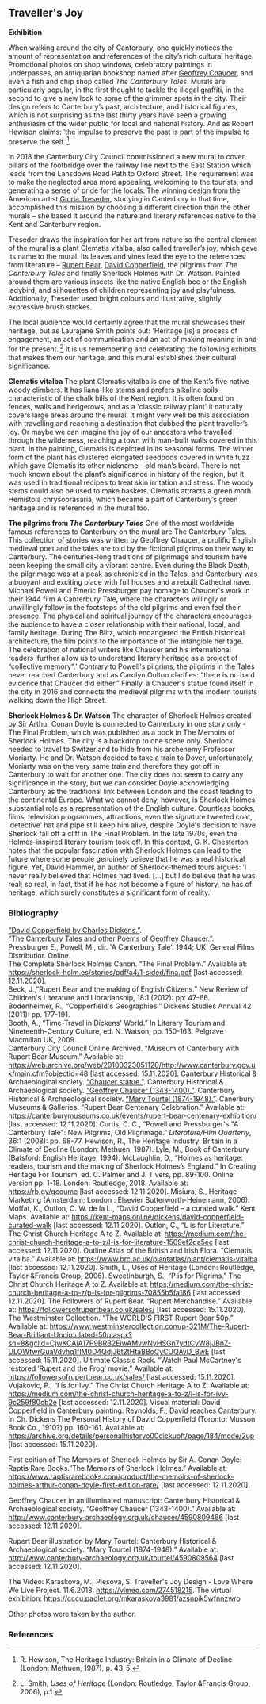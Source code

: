 ## Traveller's Joy

**Exhibition**

When walking around the city of Canterbury, one quickly notices the amount of representation and references of the city’s rich cultural heritage. Promotional photos on shop windows, celebratory paintings in underpasses, an antiquarian bookshop named after [Geoffrey Chaucer](/14c/14c-chaucer-biography), and even a fish and chip shop called _The Canterbury Tales_. Murals are particularly popular, in the first thought to tackle the illegal graffiti, in the second to give a new look to some of the grimmer spots in the city. Their design refers to Canterbury’s past, architecture, and historical figures, which is not surprising as the last thirty years have seen a growing enthusiasm of the wider public for local and national history.  And as Robert Hewison claims: ʹthe impulse to preserve the past is part of the impulse to preserve the self.ʹ[^ref1] 

In 2018 the Canterbury City Council commissioned a new mural to cover pillars of the footbridge over the railway line next to the East Station which leads from the Lansdown Road Path to Oxford Street. The requirement was to make the neglected area more appealing, welcoming to the tourists, and generating a sense of pride for the locals. The winning design from the American artist [Gloria Treseder](https://www.gtreseder.com/), studying in Canterbury in that time, accomplished this mission by choosing a different direction than the other murals – she based it around the nature and literary references native to the Kent and Canterbury region.

Treseder draws the inspiration for her art from nature so the central element of the mural is a plant Clematis vitalba, also called traveller’s joy, which gave its name to the mural. Its leaves and vines lead the eye to the references from literature – [Rupert Bear](20c-tourtel-biography), [David Copperfield](/dickens/david-copperfield-curated-walk/), the pilgrims from _The Canterbury Tales_ and finally Sherlock Holmes with Dr. Watson. Painted around them are various insects like the native English bee or the English ladybird, and silhouettes of children representing joy and playfulness. Additionally, Treseder used bright colours and illustrative, slightly expressive brush strokes.

The local audience would certainly agree that the mural showcases their heritage, but as Laurajane Smith points out: 'Heritage [is] a process of engagement, an act of communication and an act of making meaning in and for the present.'[^ref2]  It is us remembering and celebrating the following exhibits that makes them our heritage, and this mural establishes their cultural significance.

**Clematis vitalba**
The plant Clematis vitalba is one of the Kent’s five native woody climbers.  It has liana-like stems and prefers alkaline soils characteristic of the chalk hills of the Kent region. It is often found on fences, walls and hedgerows, and as a 'classic railway plant' it naturally covers large areas around the mural.  It might very well be this association with travelling and reaching a destination that dubbed the plant traveller’s joy. Or maybe we can imagine the joy of our ancestors who travelled through the wilderness, reaching a town with man-built walls covered in this plant. In the painting, Clematis is depicted in its seasonal forms. The winter form of the plant has clustered elongated seedpods covered in white fuzz which gave Clematis its other nickname – old man’s beard. There is not much known about the plant’s significance in history of the region, but it was used in traditional recipes to treat skin irritation and stress. The woody stems could also be used to make baskets. Clematis attracts a green moth Hemistola chrysoprasaria, which became a part of Canterbury’s green heritage and is referenced in the mural too. 


**The pilgrims from _The Canterbury Tales_**
One of the most worldwide famous references to Canterbury on the mural are The Canterbury Tales. This collection of stories was written by Geoffrey Chaucer, a prolific English medieval poet and the tales are told by the fictional pilgrims on their way to Canterbury. The centuries-long traditions of pilgrimage and tourism have been keeping the small city a vibrant centre. Even during the Black Death, the pilgrimage was at a peak as chronicled in the Tales, and Canterbury was a buoyant and exciting place with full houses and a rebuilt Cathedral nave.  Michael Powell and Emeric Pressburger pay homage to Chaucer's work in their 1944 film A Canterbury Tale, where the characters willingly or unwillingly follow in the footsteps of the old pilgrims and even feel their presence.   The physical and spiritual journey of the characters encourages the audience to have a closer relationship with their national, local, and family heritage. During The Blitz, which endangered the British historical architecture, the film points to the importance of the intangible heritage. The celebration of national writers like Chaucer and his international readers ʹfurther allow us to understand literary heritage as a project of “collective memory”.ʹ  Contrary to Powell's pilgrims, the pilgrims in the Tales never reached Canterbury and as Carolyn Oulton clarifies: “there is no hard evidence that Chaucer did either.”  Finally, a Chaucer's statue found itself in the city in 2016 and connects the medieval pilgrims with the modern tourists walking down the High Street. 

**Sherlock Holmes & Dr. Watson**
The character of Sherlock Holmes created by Sir Arthur Conan Doyle is connected to Canterbury in one story only - The Final Problem, which was published as a book in The Memoirs of Sherlock Holmes. The city is a backdrop to one scene only. Sherlock needed to travel to Switzerland to hide from his archenemy Professor Moriarty. He and Dr. Watson decided to take a train to Dover, unfortunately, Moriarty was on the very same train and therefore they got off in Canterbury to wait for another one.  The city does not seem to carry any significance in the story, but we can consider Doyle acknowledging Canterbury as the traditional link between London and the coast leading to the continental Europe. What we cannot deny, however, is Sherlock Holmes' substantial role as a representation of the English culture. Countless books, films, television programmes, attractions, even the signature tweeted coat, ʹdetectiveʹ hat and pipe still keep him alive, despite Doyle's decision to have Sherlock fall off a cliff in The Final Problem. In the late 1970s, even the Holmes-inspired literary tourism took off.  In this context, G. K. Chesterton notes that the popular fascination with Sherlock Holmes can lead to the future where some people genuinely believe that he was a real historical figure. Yet, David Hammer, an author of Sherlock-themed tours argues:
 ʹI never really believed that Holmes had lived. […] but I do believe that he was real; so real, in fact, that if he has not become a figure of history, he has of heritage, which surely constitutes a significant form of reality.ʹ 

### Bibliography

[“David Copperfield by Charles Dickens.”](http://www.literatureproject.com/david-copperfield/index.htm).   
[“The Canterbury Tales and other Poems of Geoffrey Chaucer.”](http://www.literatureproject.com/canterbury-tales/index.htm).   
Pressburger E., Powell, M., dir. 'A Canterbury Tale'. 1944; UK: General Films Distributior. Online.   
The Complete Sherlock Holmes Canon. “The Final Problem.” Available at: https://sherlock-holm.es/stories/pdf/a4/1-sided/fina.pdf [last accessed: 12.11.2020].   
Beck, J.,”Rupert Bear and the making of English Citizens.” New Review of Children's Literature and Librarianship, 18:1 (2012): pp: 47-66.   
Bodenheimer, R., “Copperfield's Geographies.” Dickens Studies Annual  42 (2011): pp. 177-191.   
Booth, A., “Time-Travel in Dickens' World.” In Literary Tourism and Nineteenth-Century Culture, ed. N. Watson, pp. 150-163. Pelgrave Macmillan UK, 2009.   
Canterbury City Council Online Archived. “Museum of Canterbury with Rupert Bear Museum.” Available at: https://web.archive.org/web/20100323051120/http://www.canterbury.gov.uk/main.cfm?objectid=48 [last accessed: 15.11.2020].
Canterbury Historical & Archaeological society. [“Chaucer statue.”](http://www.canterbury-archaeology.org.uk/chaucer-statue/4594466862).
Canterbury Historical & Archaeological society. [“Geoffrey Chaucer (1343-1400).”](http://www.canterbury-archaeology.org.uk/chaucer/4590809466).
Canterbury Historical & Archaeological society. [“Mary Tourtel (1874-1948).”](http://www.canterbury-archaeology.org.uk/tourtel/4590809564).
Canerbury Museums & Galleries. “Rupert Bear Centenary Celebration.” Available at: https://canterburymuseums.co.uk/events/rupert-bear-centenary-exhibition/ [last accessed: 12.11.2020].
Curtis, C. C., “Powell and Pressburger's "A Canterbury Tale": New Pilgrims, Old Pilgrimage.” _Literature/Film Quarterly_, 36:1 (2008): pp. 68-77. 
Hewison,  R., The Heritage Industry: Britain in a Climate of Decline (London: Methuen, 1987).
Lyle, M., Book of Canterbury (Batsford: English Heritage, 1994).
McLaughlin, D., “Holmes as heritage: readers, tourism and the making of Sherlock Holmes’s England.” In Creating Heritage For Tourism,  ed. C. Palmer and J. Tivers,  pp. 89-100. Online version pp. 1-18. London: Routledge, 2018. Available at: https://rb.gy/gcqumc  [last accessed: 12.11.2020].
Misiura, S., Heritage Marketing (Amsterdam; London : Elsevier Butterworth-Heinemann, 2006).
Moffat, K., Outlon, C. W. de la L., “David Copperfield – a curated walk.” Kent Maps. Available at: https://kent-maps.online/dickens/david-copperfield-curated-walk  [last accessed: 12.11.2020].
Outlon, C., “L is for Literature.” The Christ Church Heritage A to Z. Available at: https://medium.com/the-christ-church-heritage-a-to-z/l-is-for-literature-1509ef2da5ec  [last accessed: 12.11.2020].
Outline Atlas of the British and Irish Flora. “Clematis vitalba.” Available at: https://www.brc.ac.uk/plantatlas/plant/clematis-vitalba  [last accessed: 12.11.2020].
Smith, L., Uses of Heritage (London: Routledge, Taylor &Francis Group, 2006).
Sweetinburgh, S., “P is for Pilgrims.” The Christ Church Heritage A to Z. Available at: https://medium.com/the-christ-church-heritage-a-to-z/p-is-for-pilgrims-70855b5fa186 [last accessed: 12.11.2020].
The Followers of Rupert Bear. “Rupert Merchandise.” Available at: https://followersofrupertbear.co.uk/sales/ [last accessed: 15.11.2020].
The Westminster Collection. “The WORLD'S FIRST Rupert Bear 50p.” Available at: https://www.westminstercollection.com/p-321M/The-Rupert-Bear-Brilliant-Uncirculated-50p.aspx?sn=8&gclid=CjwKCAiA17P9BRB2EiwAMvwNyHSGn7ydtCyW8jJBnZ-ULOWfwrGuaVdvhq1fIM0D4QdjJ6t2tHtaBBoCyCUQAvD_BwE  [last accessed: 15.11.2020].
Ultimate Classic Rock. “Watch Paul McCartney's restored ʹRupert and the Frogʹ movie.” Available at: https://followersofrupertbear.co.uk/sales/ [last accessed: 15.11.2020].
Vujakovic, P., “I is for Ivy.” The Christ Church Heritage A to Z. Available at: https://medium.com/the-christ-church-heritage-a-to-z/i-is-for-ivy-9c259f80cb2e  [last accessed: 12.11.2020].
Visual material:
David Copperfield in Canterbury painting:
Reynolds, F., David reaches Canterbury. In Ch. Dickens The Personal History of David Copperfield (Toronto: Musson Book Co., 1910?) pp. 160-161. Available at: https://archive.org/details/personalhistoryo00dickuoft/page/184/mode/2up [last accessed: 15.11.2020].

First edition of The Memoirs of Sherlock Holmes by Sir A. Conan Doyle:
Raptis Rare Books.”The Memoirs of Sherlock Holmes.” Available at: https://www.raptisrarebooks.com/product/the-memoirs-of-sherlock-holmes-arthur-conan-doyle-first-edition-rare/ [last accessed: 12.11.2020].

Geoffrey Chaucer in an illuminated manuscript:
Canterbury Historical & Archaeological society. “Geoffrey Chaucer (1343-1400).” Available at: http://www.canterbury-archaeology.org.uk/chaucer/4590809466  [last accessed: 12.11.2020].

Rupert Bear illustration by Mary Tourtel: 
Canterbury Historical & Archaeological society. “Mary Tourtel (1874-1948).” Available at: http://www.canterbury-archaeology.org.uk/tourtel/4590809564  [last accessed: 12.11.2020].

The Video:
Karaskova, M., Piesova, S. Traveller's Joy Design - Love Where We Live Project. 11.6.2018. https://vimeo.com/274518215.
The virtual exhibition: https://cccu.padlet.org/mkaraskova3981/azsnpik5wfnnzwro 

Other photos were taken by the author.

### References

[^ref1]: R. Hewison, The Heritage Industry: Britain in a Climate of Decline (London: Methuen, 1987), p. 43-5.   
[^ref2]: L. Smith, _Uses of Heritage_ (London: Routledge, Taylor &Francis Group, 2006), p.1.


